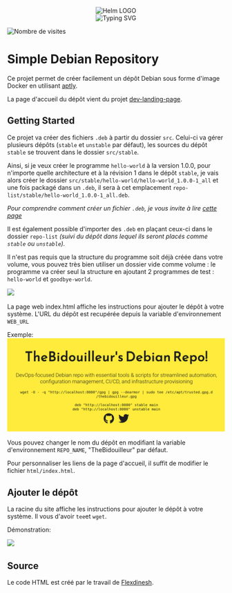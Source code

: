 <p align="center">
    <img src="https://avatars.githubusercontent.com/u/82603435?v=4" width="140px" alt="Helm LOGO"/>
    <br>
    <img src="https://readme-typing-svg.herokuapp.com?font=Fira+Code&pause=1000&vCenter=true&width=435&lines=Simple+Debian+Repository;Share+.deb+easily+on+your+hosts" alt="Typing SVG" />
</p>

![Nombre de visites](https://visitor-badge.deta.dev/badge?page_id=qjoly.debianrepo)


# Simple Debian Repository

Ce projet permet de créer facilement un dépôt Debian sous forme d'image Docker en utilisant [aptly](https://www.aptly.info/).

La page d'accueil du dépôt vient du projet [dev-landing-page](https://github.com/flexdinesh/dev-landing-page).


## Getting Started

Ce projet va créer des fichiers `.deb` à partir du dossier `src`. Celui-ci va gérer plusieurs dépôts (`stable` et `unstable` par défaut), les sources du dépôt `stable` se trouvent dans le dossier `src/stable`.

Ainsi, si je veux créer le programme `hello-world` à la version 1.0.0, pour n'importe quelle architecture et à la révision 1 dans le dépôt `stable`, je vais alors créer le dossier `src/stable/hello-world/hello-world_1.0.0-1_all` et une fois packagé dans un `.deb`, il sera à cet emplacement `repo-list/stable/hello-world_1.0.0-1_all.deb`. 

*Pour comprendre comment créer un fichier `.deb`, je vous invite à lire [cette page](https://thebidouilleur.xyz/docs/Adminsys/creer-deb)*

Il est également possible d'importer des `.deb` en plaçant ceux-ci dans le dossier `repo-list` *(suivi du dépôt dans lequel ils seront placés comme `stable` ou `unstable`).* 

Il n'est pas requis que la structure du programme soit déjà créée dans votre volume, vous pouvez très bien utiliser un dossier vide comme volume : le programme va créer seul la structure en ajoutant 2 programmes de test : `hello-world` et `goodbye-world`.

<a href="https://asciinema.org/a/N9JL3ih6jwoLJX4r58Y51NHlf" target="_blank"><img src="https://asciinema.org/a/N9JL3ih6jwoLJX4r58Y51NHlf.svg" /></a>

La page web index.html affiche les instructions pour ajouter le dépôt à votre système. L'URL du dépôt est recupérée depuis la variable d'environnement `WEB_URL`

Exemple: 
![Landing Page](https://github.com/QJoly/DebianRepository/blob/main/.github/web-pages.png?raw=true)

Vous pouvez changer le nom du dépôt en modifiant la variable d'environnement `REPO_NAME`, "TheBidouilleur" par défaut.

Pour personnaliser les liens de la page d'accueil, il suffit de modifier le fichier `html/index.html`.

## Ajouter le dépôt

La racine du site affiche les instructions pour ajouter le dépôt à votre système. Il vous d'avoir `tee`et `wget`.

Démonstration: 

<a href="https://asciinema.org/a/a5ecxeDZjrK7X5uvnSmnFhv6W" target="_blank"><img src="https://asciinema.org/a/a5ecxeDZjrK7X5uvnSmnFhv6W.svg" /></a>

## Source

Le code HTML est créé par le travail de [Flexdinesh](https://github.com/flexdinesh/dev-landing-page).
